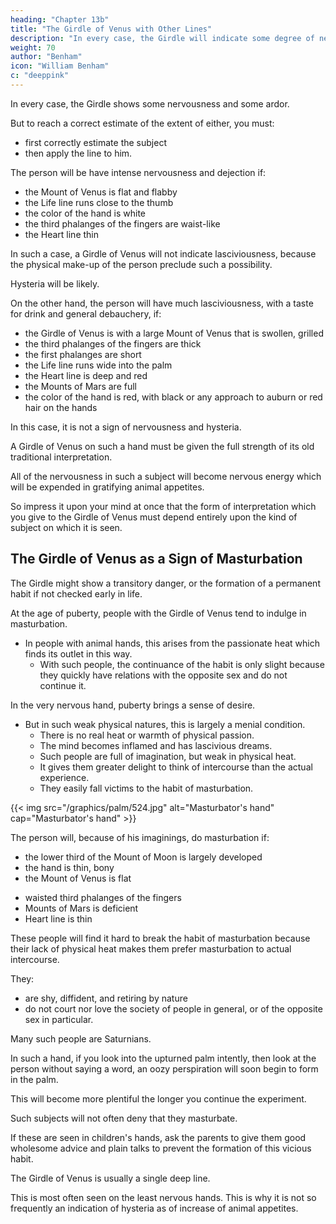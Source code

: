 ```yaml
---
heading: "Chapter 13b"
title: "The Girdle of Venus with Other Lines"
description: "In every case, the Girdle will indicate some degree of nervousness and some degree of ardor"
weight: 70
author: "Benham"
icon: "William Benham"
c: "deeppink"
---
```



<!-- It is from the type and Chirognomic make-up of a subject that you must determine which interpretation should be given.  -->

In every case, the Girdle shows some nervousness and some ardor. 

But to reach a correct estimate of the extent of either, you must:
- first correctly estimate the subject
- then apply the line to him. 

The person will be have intense nervousness and dejection if:
- the Mount of Venus is flat and flabby
- the Life line runs close to the thumb
- the color of the hand is white
- the third phalanges of the fingers are waist-like
- the Heart line thin

In such a case, a Girdle of Venus will not indicate lasciviousness, because the physical make-up of the person preclude such a possibility. 

Hysteria will be likely.


On the other hand, the person will have much lasciviousness, with a taste for drink and general debauchery, if:
- the Girdle of Venus is with a large Mount of Venus that is swollen, grilled
- the third phalanges of the fingers are thick
- the first phalanges are short
- the Life line runs wide into the palm
- the Heart line is deep and red
- the Mounts of Mars are full
- the color of the hand is red, with black or any approach to auburn or red hair on the hands

In this case, it is not a sign of nervousness and hysteria.


A Girdle of Venus on such a hand must be given the full strength of its old traditional interpretation. 

All of the nervousness in such a subject will become nervous energy which will be expended in gratifying animal appetites.

So impress it upon your mind at once that the form of interpretation which you give to the Girdle of Venus must depend entirely upon the kind of subject on which it is seen. 

<!-- There is another danger from the Girdle of Venus, which comes to all types of hands which have it.  -->


## The Girdle of Venus as a Sign of Masturbation

The Girdle might show a transitory danger, or the formation of a permanent habit if not checked early in life. 

At the age of puberty, people with the Girdle of Venus tend to indulge in masturbation. 
- In people with animal hands, this arises from the passionate heat which finds its outlet in this way. 
  - With such people, the continuance of the habit is only slight because they quickly have relations with the opposite sex and do not continue it. 

In the very nervous hand, puberty brings a sense of desire.

- But in such weak physical natures, this is largely a menial condition. 
  - There is no real heat or warmth of physical passion.
  - The mind becomes inflamed and has lascivious dreams. 
  - Such people are full of imagination, but weak in physical heat. 
  - It gives them greater delight to think of intercourse than the actual experience. 
  - They easily fall victims to the habit of masturbation. 

{{< img src="/graphics/palm/524.jpg" alt="Masturbator's hand" cap="Masturbator's hand" >}}

The person will, because of his imaginings, do masturbation if:
- the lower third of the Mount of Moon is largely developed
- the hand is thin, bony
- the Mount of Venus is flat
<!-- , Girdle of Venus  -->
- waisted third phalanges of the fingers
- Mounts of Mars is deficient
- Heart line is thin 

These people will find it hard to break the habit of masturbation because their lack of physical heat makes them prefer masturbation to actual intercourse. 

They:
- are shy, diffident, and retiring by nature
- do not court nor love the society of people in general, or of the opposite sex in particular.

Many such people are Saturnians.

In such a hand, if you look into the upturned palm intently, then look at the person without saying a word, an oozy perspiration will soon begin to form in the palm.

This will become more plentiful the longer you continue the experiment. 

Such subjects will not often deny that they masturbate. 

If these are seen in children's hands, ask the parents to give them good wholesome advice and plain talks to prevent the formation of this vicious habit. 


The Girdle of Venus is usually a single deep line. 

This is most often seen on the least nervous hands. This is why it is not so frequently an indication of hysteria as of increase of animal appetites. 

